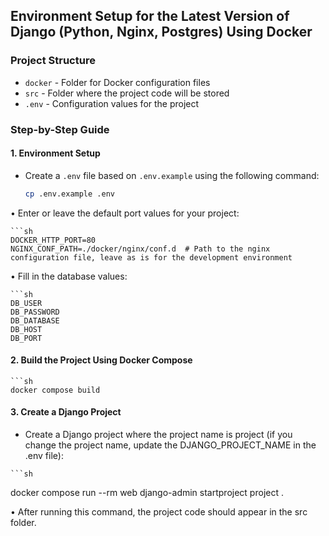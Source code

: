 
## Environment Setup for the Latest Version of Django (Python, Nginx, Postgres) Using Docker

### Project Structure

- `docker` - Folder for Docker configuration files
- `src` - Folder where the project code will be stored
- `.env` - Configuration values for the project

### Step-by-Step Guide

#### 1. Environment Setup

- Create a `.env` file based on `.env.example` using the following command:

  ```sh
  cp .env.example .env

 •	Enter or leave the default port values for your project:

    ```sh
    DOCKER_HTTP_PORT=80
    NGINX_CONF_PATH=./docker/nginx/conf.d  # Path to the nginx configuration file, leave as is for the development environment

 •	Fill in the database values:

    ```sh
    DB_USER
    DB_PASSWORD
    DB_DATABASE
    DB_HOST
    DB_PORT

#### 2. Build the Project Using Docker Compose

    ```sh
    docker compose build

#### 3. Create a Django Project

  -  Create a Django project where the project name is project (if you change the project name, update the DJANGO_PROJECT_NAME in the .env file):

    ```sh
  docker compose run --rm web django-admin startproject project .


  • After running this command, the project code should appear in the src folder.